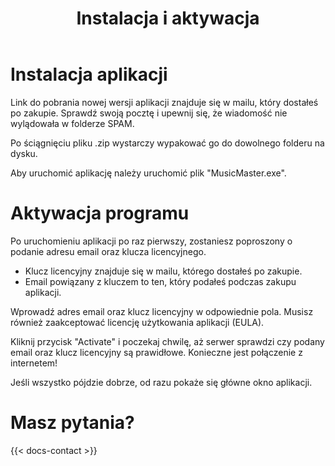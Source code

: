 ﻿---
title: "Instalacja i aktywacja"
description: "Jak zainstalować i aktytować Music Mastera w kilku prostych krokach."
weight: 100
---

# Instalacja aplikacji

Link do pobrania nowej wersji aplikacji znajduje się w mailu, który dostałeś po zakupie. Sprawdź swoją pocztę i upewnij się, że wiadomość nie wylądowała w folderze SPAM.

Po ściągnięciu pliku .zip wystarczy wypakować go do dowolnego folderu na dysku.

Aby uruchomić aplikację należy uruchomić plik "MusicMaster.exe".

# Aktywacja programu

Po uruchomieniu aplikacji po raz pierwszy, zostaniesz poproszony o podanie adresu email oraz klucza licencyjnego. 

- Klucz licencyjny znajduje się w mailu, którego dostałeś po zakupie.
- Email powiązany z kluczem to ten, który podałeś podczas zakupu aplikacji.

Wprowadź adres email oraz klucz licencyjny w odpowiednie pola. Musisz również zaakceptować licencję użytkowania aplikacji (EULA).

Kliknij przycisk "Activate" i poczekaj chwilę, aż serwer sprawdzi czy podany email oraz klucz licencyjny są prawidłowe. Konieczne jest połączenie z internetem!

Jeśli wszystko pójdzie dobrze, od razu pokaże się główne okno aplikacji.

# Masz pytania?

{{< docs-contact >}}